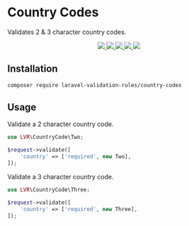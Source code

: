 # Country Codes

Validates 2 & 3 character country codes.

<p align="center">
  <a href="https://travis-ci.org/laravel-validation-rules/country-codes">
    <img src="https://img.shields.io/travis/laravel-validation-rules/country-codes.svg?style=flat-square">
  </a>
  <a href="https://scrutinizer-ci.com/g/laravel-validation-rules/country-codes/code-structure/master/code-coverage">
    <img src="https://img.shields.io/scrutinizer/coverage/g/laravel-validation-rules/country-codes.svg?style=flat-square">
  </a>
  <a href="https://scrutinizer-ci.com/g/laravel-validation-rules/country-codes">
    <img src="https://img.shields.io/scrutinizer/g/laravel-validation-rules/country-codes.svg?style=flat-square">
  </a>
  <a href="https://github.com/laravel-validation-rules/country-codes/blob/master/LICENSE">
    <img src="https://img.shields.io/github/license/laravel-validation-rules/country-codes.svg?style=flat-square">
  </a>
  <a href="https://twitter.com/clarkeash">
    <img src="http://img.shields.io/badge/author-@clarkeash-blue.svg?style=flat-square">
  </a>
</p>

## Installation

```bash
composer require laravel-validation-rules/country-codes
```

## Usage

Validate a 2 character country code.

```php
use LVR\CountryCode\Two;

$request->validate([
    'country' => ['required', new Two],
]);
```

Validate a 3 character country code.

```php
use LVR\CountryCode\Three;

$request->validate([
    'country' => ['required', new Three],
]);
```
